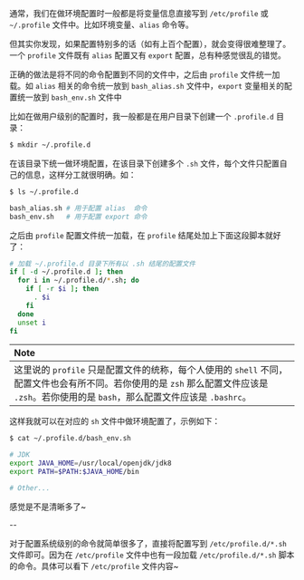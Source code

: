 通常，我们在做环境配置时一般都是将变量信息直接写到 `/etc/profile` 或 `~/.profile` 文件中。比如环境变量、`alias` 命令等。

但其实你发现，如果配置特别多的话（如有上百个配置），就会变得很难整理了。一个 `profile` 文件既有 `alias` 配置又有 `export` 配置，总有种感觉很乱的错觉。

正确的做法是将不同的命令配置到不同的文件中，之后由 `profile` 文件统一加载。如 `alias` 相关的命令统一放到 `bash_alias.sh` 文件中，`export` 变量相关的配置统一放到 `bash_env.sh` 文件中

比如在做用户级别的配置时，我一般都是在用户目录下创建一个 `.profile.d` 目录：

```bash
$ mkdir ~/.profile.d
```

在该目录下统一做环境配置，在该目录下创建多个 `.sh` 文件，每个文件只配置自己的信息，这样分工就很明确。如：

```bash
$ ls ~/.profile.d

bash_alias.sh # 用于配置 alias  命令
bash_env.sh   # 用于配置 export 命令
```

之后由 `profile` 配置文件统一加载，在 `profile` 结尾处加上下面这段脚本就好了：

```bash
# 加载 ~/.profile.d 目录下所有以 .sh 结尾的配置文件
if [ -d ~/.profile.d ]; then
  for i in ~/.profile.d/*.sh; do
    if [ -r $i ]; then
      . $i
    fi
  done
  unset i
fi
```

| **Note**                                                     |
| :----------------------------------------------------------- |
| 这里说的 `profile` 只是配置文件的统称，每个人使用的 `shell` 不同，配置文件也会有所不同。若你使用的是 `zsh` 那么配置文件应该是 `.zsh`。若你使用的是 `bash`，那么配置文件应该是 `.bashrc`。 |

这样我就可以在对应的 `sh` 文件中做环境配置了，示例如下：

```bash
$ cat ~/.profile.d/bash_env.sh

# JDK
export JAVA_HOME=/usr/local/openjdk/jdk8
export PATH=$PATH:$JAVA_HOME/bin

# Other...
```

感觉是不是清晰多了~

--

对于配置系统级别的命令就简单很多了，直接将配置写到 `/etc/profile.d/*.sh` 文件即可。因为在 `/etc/profile` 文件中也有一段加载 `/etc/profile.d/*.sh` 脚本的命令。具体可以看下 `/etc/profile` 文件内容~

